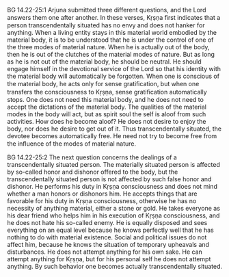 BG 14.22-25:1	Arjuna submitted three different questions, and the Lord answers them one after another. In these verses, Kṛṣṇa ﬁrst indicates that a person transcendentally situated has no envy and does not hanker for anything. When a living entity stays in this material world embodied by the material body, it is to be understood that he is under the control of one of the three modes of material nature. When he is actually out of the body, then he is out of the clutches of the material modes of nature. But as long as he is not out of the material body, he should be neutral. He should engage himself in the devotional service of the Lord so that his identity with the material body will automatically be forgotten. When one is conscious of the material body, he acts only for sense gratiﬁcation, but when one transfers the consciousness to Kṛṣṇa, sense gratiﬁcation automatically stops. One does not need this material body, and he does not need to accept the dictations of the material body. The qualities of the material modes in the body will act, but as spirit soul the self is aloof from such activities. How does he become aloof? He does not desire to enjoy the body, nor does he desire to get out of it. Thus transcendentally situated, the devotee becomes automatically free. He need not try to become free from the inﬂuence of the modes of material nature.

BG 14.22-25:2	The next question concerns the dealings of a transcendentally situated person. The materially situated person is affected by so-called honor and dishonor offered to the body, but the transcendentally situated person is not affected by such false honor and dishonor. He performs his duty in Kṛṣṇa consciousness and does not mind whether a man honors or dishonors him. He accepts things that are favorable for his duty in Kṛṣṇa consciousness, otherwise he has no necessity of anything material, either a stone or gold. He takes everyone as his dear friend who helps him in his execution of Kṛṣṇa consciousness, and he does not hate his so-called enemy. He is equally disposed and sees everything on an equal level because he knows perfectly well that he has nothing to do with material existence. Social and political issues do not affect him, because he knows the situation of temporary upheavals and disturbances. He does not attempt anything for his own sake. He can attempt anything for Kṛṣṇa, but for his personal self he does not attempt anything. By such behavior one becomes actually transcendentally situated.